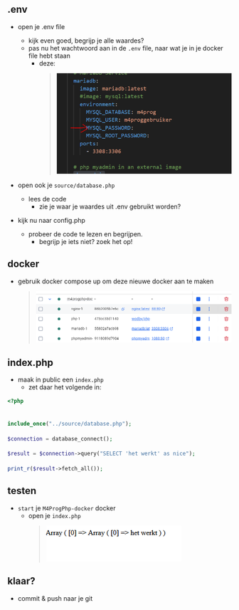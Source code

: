 

## .env

- open je .env file
    - kijk even goed, begrijp je alle waardes?
    - pas nu het wachtwoord aan in de `.env` file, naar wat je in je docker file hebt staan
        - deze:
            > ![](img/mysqlpw.PNG)

- open ook je `source/database.php`
    - lees de code
        - zie je waar je waardes uit .env gebruikt worden?

- kijk nu naar config.php
    - probeer de code te lezen en begrijpen.
        - begrijp je iets niet? zoek het op!

## docker

- gebruik docker compose up om deze nieuwe docker aan te maken
    > ![](img/docker.PNG)

## index.php

- maak in public een `index.php`
    - zet daar het volgende in:

```php
<?php


include_once("../source/database.php");

$connection = database_connect();

$result = $connection->query("SELECT 'het werkt' as nice");

print_r($result->fetch_all());

```

## testen

- `start` je `M4ProgPhp-docker` docker
    - open je `index.php`
        > ![](img/nice.PNG)
    
## klaar?

- commit & push naar je git